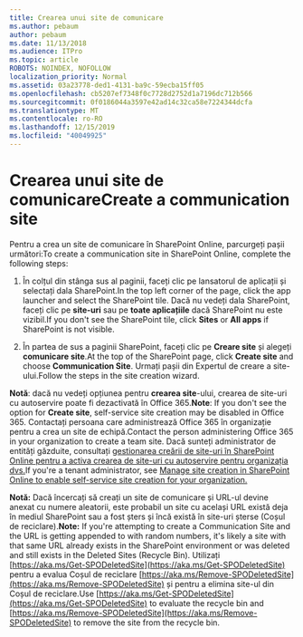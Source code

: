 ```yaml
---
title: Crearea unui site de comunicare
ms.author: pebaum
author: pebaum
ms.date: 11/13/2018
ms.audience: ITPro
ms.topic: article
ROBOTS: NOINDEX, NOFOLLOW
localization_priority: Normal
ms.assetid: 03a23778-ded1-4131-ba9c-59ecba15ff05
ms.openlocfilehash: cb5207ef7348f0c7728d2752d1a7196dc712b566
ms.sourcegitcommit: 0f0186044a3597e42ad14c32ca58e7224344dcfa
ms.translationtype: MT
ms.contentlocale: ro-RO
ms.lasthandoff: 12/15/2019
ms.locfileid: "40049925"
---
```

# <a name="create-a-communication-site"></a><span data-ttu-id="348d4-102">Crearea unui site de comunicare</span><span class="sxs-lookup"><span data-stu-id="348d4-102">Create a communication site</span></span>

<span data-ttu-id="348d4-103">Pentru a crea un site de comunicare în SharePoint Online, parcurgeți pașii următori:</span><span class="sxs-lookup"><span data-stu-id="348d4-103">To create a communication site in SharePoint Online, complete the following steps:</span></span> 
  
1. <span data-ttu-id="348d4-104">În colțul din stânga sus al paginii, faceți clic pe lansatorul de aplicații și selectați dala SharePoint.</span><span class="sxs-lookup"><span data-stu-id="348d4-104">In the top left corner of the page, click the app launcher and select the SharePoint tile.</span></span> <span data-ttu-id="348d4-105">Dacă nu vedeți dala SharePoint, faceți clic pe **site-uri** sau pe **toate aplicațiile** dacă SharePoint nu este vizibil.</span><span class="sxs-lookup"><span data-stu-id="348d4-105">If you don't see the SharePoint tile, click **Sites** or **All apps** if SharePoint is not visible.</span></span> 
    
2. <span data-ttu-id="348d4-106">În partea de sus a paginii SharePoint, faceți clic pe **Creare site** și alegeți **comunicare site**.</span><span class="sxs-lookup"><span data-stu-id="348d4-106">At the top of the SharePoint page, click **Create site** and choose **Communication Site**.</span></span> <span data-ttu-id="348d4-107">Urmați pașii din Expertul de creare a site-ului.</span><span class="sxs-lookup"><span data-stu-id="348d4-107">Follow the steps in the site creation wizard.</span></span> 
    
 <span data-ttu-id="348d4-108">**Notă**: dacă nu vedeți opțiunea pentru **crearea site**-ului, crearea de site-uri cu autoservire poate fi dezactivată în Office 365.</span><span class="sxs-lookup"><span data-stu-id="348d4-108">**Note**: If you don't see the option for **Create site**, self-service site creation may be disabled in Office 365.</span></span> <span data-ttu-id="348d4-109">Contactați persoana care administrează Office 365 în organizație pentru a crea un site de echipă.</span><span class="sxs-lookup"><span data-stu-id="348d4-109">Contact the person administering Office 365 in your organization to create a team site.</span></span> <span data-ttu-id="348d4-110">Dacă sunteți administrator de entități găzduite, consultați [gestionarea creării de site-uri în SharePoint Online pentru a activa crearea de site-uri cu autoservire pentru organizația dvs.](https://go.microsoft.com/fwlink/?linkid=2018780)</span><span class="sxs-lookup"><span data-stu-id="348d4-110">If you're a tenant administrator, see [Manage site creation in SharePoint Online to enable self-service site creation for your organization.](https://go.microsoft.com/fwlink/?linkid=2018780)</span></span>
  
 <span data-ttu-id="348d4-111">**Notă:** Dacă încercați să creați un site de comunicare și URL-ul devine anexat cu numere aleatorii, este probabil un site cu același URL există deja în mediul SharePoint sau a fost șters și încă există în site-uri șterse (Coșul de reciclare).</span><span class="sxs-lookup"><span data-stu-id="348d4-111">**Note:** If you're attempting to create a Communication Site and the URL is getting appended to with random numbers, it's likely a site with that same URL already exists in the SharePoint environment or was deleted and still exists in the Deleted Sites (Recycle Bin).</span></span> <span data-ttu-id="348d4-112">Utilizați [https://aka.ms/Get-SPODeletedSite](https://aka.ms/Get-SPODeletedSite) pentru a evalua Coșul de reciclare [https://aka.ms/Remove-SPODeletedSite](https://aka.ms/Remove-SPODeletedSite) și pentru a elimina site-ul din Coșul de reciclare.</span><span class="sxs-lookup"><span data-stu-id="348d4-112">Use [https://aka.ms/Get-SPODeletedSite](https://aka.ms/Get-SPODeletedSite) to evaluate the recycle bin and [https://aka.ms/Remove-SPODeletedSite](https://aka.ms/Remove-SPODeletedSite) to remove the site from the recycle bin.</span></span> 
  

